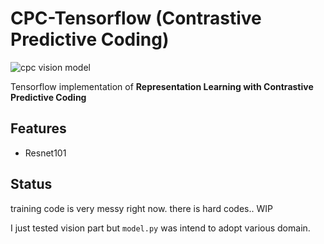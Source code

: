 # CPC-Tensorflow (Contrastive Predictive Coding)

![cpc vision model](https://raw.githubusercontent.com/flrngel/cpc-tensorflow/master/resources/cpc-vision.png)

Tensorflow implementation of **Representation Learning with Contrastive Predictive Coding**

## Features
- Resnet101

## Status

training code is very messy right now. there is hard codes.. WIP

I just tested vision part but `model.py` was intend to adopt various domain.
